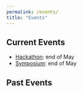 ```yaml
---
permalink: /events/
title: "Events"
---
```


## Current Events

- [Hackathon](/events/hackathon20): end of May
- [Symposium](/events/symposium): end of May

## Past Events
